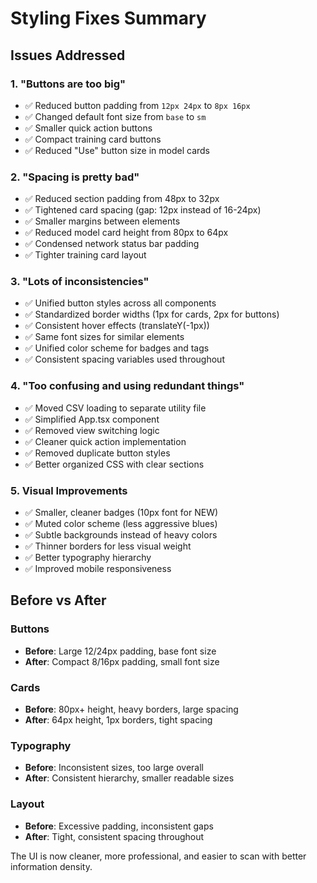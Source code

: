 # Styling Fixes Summary

## Issues Addressed

### 1. **"Buttons are too big"**
- ✅ Reduced button padding from `12px 24px` to `8px 16px`
- ✅ Changed default font size from `base` to `sm`
- ✅ Smaller quick action buttons
- ✅ Compact training card buttons
- ✅ Reduced "Use" button size in model cards

### 2. **"Spacing is pretty bad"**
- ✅ Reduced section padding from 48px to 32px
- ✅ Tightened card spacing (gap: 12px instead of 16-24px)
- ✅ Smaller margins between elements
- ✅ Reduced model card height from 80px to 64px
- ✅ Condensed network status bar padding
- ✅ Tighter training card layout

### 3. **"Lots of inconsistencies"**
- ✅ Unified button styles across all components
- ✅ Standardized border widths (1px for cards, 2px for buttons)
- ✅ Consistent hover effects (translateY(-1px))
- ✅ Same font sizes for similar elements
- ✅ Unified color scheme for badges and tags
- ✅ Consistent spacing variables used throughout

### 4. **"Too confusing and using redundant things"**
- ✅ Moved CSV loading to separate utility file
- ✅ Simplified App.tsx component
- ✅ Removed view switching logic
- ✅ Cleaner quick action implementation
- ✅ Removed duplicate button styles
- ✅ Better organized CSS with clear sections

### 5. **Visual Improvements**
- ✅ Smaller, cleaner badges (10px font for NEW)
- ✅ Muted color scheme (less aggressive blues)
- ✅ Subtle backgrounds instead of heavy colors
- ✅ Thinner borders for less visual weight
- ✅ Better typography hierarchy
- ✅ Improved mobile responsiveness

## Before vs After

### Buttons
- **Before**: Large 12/24px padding, base font size
- **After**: Compact 8/16px padding, small font size

### Cards
- **Before**: 80px+ height, heavy borders, large spacing
- **After**: 64px height, 1px borders, tight spacing

### Typography
- **Before**: Inconsistent sizes, too large overall
- **After**: Consistent hierarchy, smaller readable sizes

### Layout
- **Before**: Excessive padding, inconsistent gaps
- **After**: Tight, consistent spacing throughout

The UI is now cleaner, more professional, and easier to scan with better information density. 